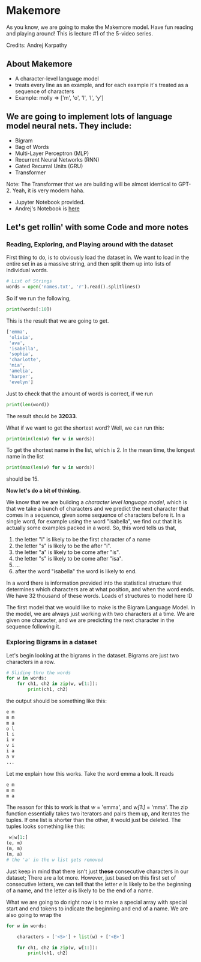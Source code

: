 <style>
.blue {
    color: blue;
    font-weight: 400;
}
</style>
# Makemore

As you know, we are going to make the Makemore model. Have fun reading and playing around!
This is lecture #1 of the 5-video series.

Credits: Andrej Karpathy

## About Makemore

- A character-level language model
- treats every line as an example, and for each example it's treated as a sequence of characters
- Example: molly => ['m', 'o', 'l', 'l', 'y']

## We are going to implement lots of language model neural nets. They include:

- Bigram
- Bag of Words
- Multi-Layer Perceptron (MLP)
- Recurrent Neural Networks (RNN)
- Gated Recurral Units (GRU)
- Transformer

Note: The Transformer that we are building will be almost identical to GPT-2. Yeah, it is very modern haha. 

- Jupyter Notebook provided.
- Andrej's Notebook is [here](https://github.com/karpathy/nn-zero-to-hero/tree/master/lectures/makemore/makemore_part1_bigrams.ipynb)
  

## Let's get rollin' with some Code and more notes

### Reading, Exploring, and Playing around with the dataset

First thing to do, is to obviously load the dataset in. We want to load in the entire set in as a massive string, and then split them up into lists of individual words.

```python
# List of Strings
words = open('names.txt', 'r').read().splitlines()
```

So if we run the following,

```python
print(words[:10])
```

This is the result that we are going to get.

```python
['emma',
 'olivia',
 'ava',
 'isabella',
 'sophia',
 'charlotte',
 'mia',
 'amelia',
 'harper',
 'evelyn']
```

Just to check that the amount of words is correct, if we run

```python
print(len(word))
```

The result should be **32033**.

What if we want to get the shortest word? Well, we can run this:

```python
print(min(len(w) for w in words))
```

To get the shortest name in the list, which is 2. In the mean time, the longest name in the list

```python
print(max(len(w) for w in words))
```

should be 15.

**Now let's do a bit of thinking.**

We know that we are building a *character level language model*, which is that we take a bunch of characters and we predict the next character that comes in a sequence, given some sequence of characters before it. In a single word, for example using the word "isabella", we find out that it is actually some examples packed in a word. So, this word tells us that, 

1. the letter "i" is likely to be the first character of a name
2. the letter "s" is likely to be the after "i".
3. the letter "a" is likely to be come after "is".
4. the letter "s" is likely to be come after "isa".
5. ...
6. after the word "isabella" the word is likely to end.

In a word there is information provided into the statistical structure that determines which characters are at what position, and when the word ends. We have 32 thousand of these words. Loads of structures to model here :D

The first model that we would like to make is the Bigram Language Model. In the model, we are always just working with two characters at a time. We are given one character, and we are predicting the next character in the sequence following it. 

### Exploring Bigrams in a dataset

Let's begin looking at the bigrams in the dataset. Bigrams are just two characters in a row.

```python
# Sliding thru the words 
for w in words:
    for ch1, ch2 in zip(w, w[1:]):
        print(ch1, ch2)
```

the output should be something like this:

```sh
e m
m m
m a
o l
l i
i v
v i
i a
a v
...
```

Let me explain how this works. Take the word emma a look. It reads

```python
e m
m m
m a
```

The reason for this to work is that *w* = 'emma', and *w[1:]* = 'mma'. The zip function essentially takes two iterators and pairs them up, and iterates the tuples. If one list is shorter than the other, it would just be deleted. The tuples looks something like this:

```python
 w|w[1:]
(e, m)
(m, m)
(m, a)
# the 'a' in the w list gets removed
```

Just keep in mind that there isn't just **these** consecutive characters in our dataset; There are a lot more. However, just based on this first set of consecutive letters, we can tell that the letter *e* is likely to be the beginning of a name, and the letter *a* is likely to be the end of a name.

What we are going to do right now is to make a special array with special start and end tokens to indicate the beginning and end of a name. We are also going to wrap the <span class="blue"></span>

```python
for w in words:

    characters = ['<S>'] + list(w) + ['<E>']

    for ch1, ch2 in zip(w, w[1:]):
        print(ch1, ch2)
```
